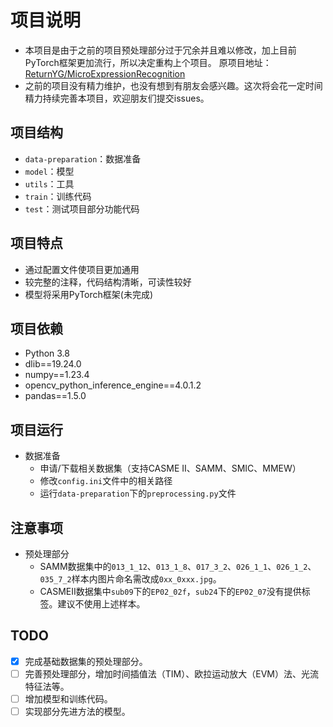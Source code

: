 # 项目说明 #

- 本项目是由于之前的项目预处理部分过于冗余并且难以修改，加上目前PyTorch框架更加流行，所以决定重构上个项目。
原项目地址：[ReturnYG/MicroExpressionRecognition](https://github.com/ReturnYG/MicroExpressionRecognition "MicroExpressionRecognition")
- 之前的项目没有精力维护，也没有想到有朋友会感兴趣。这次将会花一定时间精力持续完善本项目，欢迎朋友们提交issues。

## 项目结构 ##
- `data-preparation`：数据准备
- `model`：模型
- `utils`：工具
- `train`：训练代码
- `test`：测试项目部分功能代码

## 项目特点 ##
- 通过配置文件使项目更加通用
- 较完整的注释，代码结构清晰，可读性较好
- 模型将采用PyTorch框架(未完成)

## 项目依赖 ##
- Python 3.8
- dlib==19.24.0
- numpy==1.23.4
- opencv_python_inference_engine==4.0.1.2
- pandas==1.5.0

## 项目运行 ##
- 数据准备
    - 申请/下载相关数据集（支持CASME II、SAMM、SMIC、MMEW）
    - 修改`config.ini`文件中的相关路径
    - 运行`data-preparation`下的`preprocessing.py`文件

## 注意事项 ##
- 预处理部分
    - SAMM数据集中的`013_1_12`、`013_1_8`、`017_3_2`、`026_1_1`、`026_1_2`、`035_7_2`样本内图片命名需改成`0xx_0xxx.jpg`。
    - CASMEII数据集中`sub09`下的`EP02_02f`，`sub24`下的`EP02_07`没有提供标签。建议不使用上述样本。

## TODO ##
- [x] 完成基础数据集的预处理部分。
- [ ] 完善预处理部分，增加时间插值法（TIM）、欧拉运动放大（EVM）法、光流特征法等。
- [ ] 增加模型和训练代码。
- [ ] 实现部分先进方法的模型。